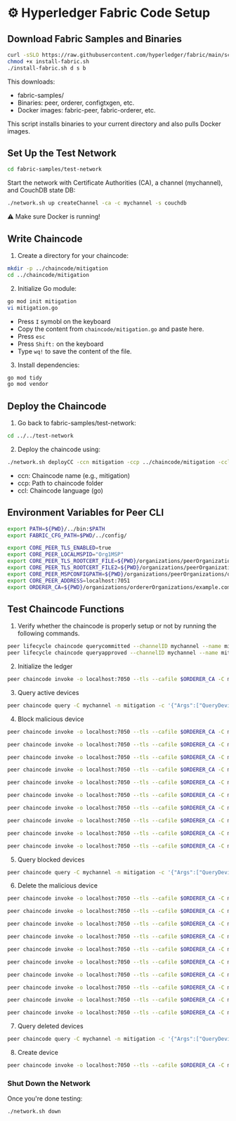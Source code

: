 # ⚙️ Hyperledger Fabric Code Setup

## Download Fabric Samples and Binaries

```bash
curl -sSLO https://raw.githubusercontent.com/hyperledger/fabric/main/scripts/install-fabric.sh
chmod +x install-fabric.sh
./install-fabric.sh d s b
```

This downloads:

- fabric-samples/
- Binaries: peer, orderer, configtxgen, etc.
- Docker images: fabric-peer, fabric-orderer, etc.

This script installs binaries to your current directory and also pulls Docker images.


## Set Up the Test Network

```bash
cd fabric-samples/test-network
```

Start the network with Certificate Authorities (CA), a channel (mychannel), and CouchDB state DB:

```bash
./network.sh up createChannel -ca -c mychannel -s couchdb
```

⚠️ Make sure Docker is running!


## Write Chaincode

1. Create a directory for your chaincode:

```bash
mkdir -p ../chaincode/mitigation
cd ../chaincode/mitigation
```

2. Initialize Go module:

```bash
go mod init mitigation
vi mitigation.go
```
- Press `I` symobl on the keyboard
- Copy the content from `chaincode/mitigation.go` and paste here.
- Press `esc`
- Press `Shift:` on the keyboard
- Type `wq!` to save the content of the file.


3. Install dependencies:

```bash
go mod tidy
go mod vendor
```

## Deploy the Chaincode

1. Go back to fabric-samples/test-network:

```bash
cd ../../test-network
```

2. Deploy the chaincode using:

```bash
./network.sh deployCC -ccn mitigation -ccp ../chaincode/mitigation -ccl go
```

- ccn: Chaincode name (e.g., mitigation)
- ccp: Path to chaincode folder
- ccl: Chaincode language (go)


## Environment Variables for Peer CLI

```bash
export PATH=${PWD}/../bin:$PATH
export FABRIC_CFG_PATH=$PWD/../config/

export CORE_PEER_TLS_ENABLED=true
export CORE_PEER_LOCALMSPID="Org1MSP"
export CORE_PEER_TLS_ROOTCERT_FILE=${PWD}/organizations/peerOrganizations/org1.example.com/peers/peer0.org1.example.com/tls/ca.crt
export CORE_PEER_TLS_ROOTCERT_FILE2=${PWD}/organizations/peerOrganizations/org2.example.com/peers/peer0.org2.example.com/tls/ca.crt
export CORE_PEER_MSPCONFIGPATH=${PWD}/organizations/peerOrganizations/org1.example.com/users/Admin@org1.example.com/msp
export CORE_PEER_ADDRESS=localhost:7051
export ORDERER_CA=${PWD}/organizations/ordererOrganizations/example.com/orderers/orderer.example.com/msp/tlscacerts/tlsca.example.com-cert.pem
```
   
## Test Chaincode Functions

1. Verify whether the chaincode is properly setup or not by running the following commands.

```bash
peer lifecycle chaincode querycommitted --channelID mychannel --name mitigation
peer lifecycle chaincode queryapproved --channelID mychannel --name mitigation
```

2. Initialize the ledger

```bash
peer chaincode invoke -o localhost:7050 --tls --cafile $ORDERER_CA -C mychannel -n mitigation --peerAddresses localhost:7051 --tlsRootCertFiles $CORE_PEER_TLS_ROOTCERT_FILE --peerAddresses localhost:9051 --tlsRootCertFiles $CORE_PEER_TLS_ROOTCERT_FILE2 -c '{"Args":["InitLedger"]}'
```

3. Query active devices

```bash
peer chaincode query -C mychannel -n mitigation -c '{"Args":["QueryDevicesByState","active"]}'
```

4. Block malicious device

```bash
peer chaincode invoke -o localhost:7050 --tls --cafile $ORDERER_CA -C mychannel -n mitigation --peerAddresses localhost:7051 --tlsRootCertFiles $CORE_PEER_TLS_ROOTCERT_FILE --peerAddresses localhost:9051 --tlsRootCertFiles $CORE_PEER_TLS_ROOTCERT_FILE2 -c '{"Args":["BlockDevice","192.168.0.11"]}'

peer chaincode invoke -o localhost:7050 --tls --cafile $ORDERER_CA -C mychannel -n mitigation --peerAddresses localhost:7051 --tlsRootCertFiles $CORE_PEER_TLS_ROOTCERT_FILE --peerAddresses localhost:9051 --tlsRootCertFiles $CORE_PEER_TLS_ROOTCERT_FILE2 -c '{"Args":["BlockDevice","192.168.0.12"]}'

peer chaincode invoke -o localhost:7050 --tls --cafile $ORDERER_CA -C mychannel -n mitigation --peerAddresses localhost:7051 --tlsRootCertFiles $CORE_PEER_TLS_ROOTCERT_FILE --peerAddresses localhost:9051 --tlsRootCertFiles $CORE_PEER_TLS_ROOTCERT_FILE2 -c '{"Args":["BlockDevice","192.168.0.13"]}'

peer chaincode invoke -o localhost:7050 --tls --cafile $ORDERER_CA -C mychannel -n mitigation --peerAddresses localhost:7051 --tlsRootCertFiles $CORE_PEER_TLS_ROOTCERT_FILE --peerAddresses localhost:9051 --tlsRootCertFiles $CORE_PEER_TLS_ROOTCERT_FILE2 -c '{"Args":["BlockDevice","192.168.0.14"]}'

peer chaincode invoke -o localhost:7050 --tls --cafile $ORDERER_CA -C mychannel -n mitigation --peerAddresses localhost:7051 --tlsRootCertFiles $CORE_PEER_TLS_ROOTCERT_FILE --peerAddresses localhost:9051 --tlsRootCertFiles $CORE_PEER_TLS_ROOTCERT_FILE2 -c '{"Args":["BlockDevice","192.168.0.4"]}'

peer chaincode invoke -o localhost:7050 --tls --cafile $ORDERER_CA -C mychannel -n mitigation --peerAddresses localhost:7051 --tlsRootCertFiles $CORE_PEER_TLS_ROOTCERT_FILE --peerAddresses localhost:9051 --tlsRootCertFiles $CORE_PEER_TLS_ROOTCERT_FILE2 -c '{"Args":["BlockDevice","192.168.0.7"]}'

peer chaincode invoke -o localhost:7050 --tls --cafile $ORDERER_CA -C mychannel -n mitigation --peerAddresses localhost:7051 --tlsRootCertFiles $CORE_PEER_TLS_ROOTCERT_FILE --peerAddresses localhost:9051 --tlsRootCertFiles $CORE_PEER_TLS_ROOTCERT_FILE2 -c '{"Args":["BlockDevice","192.168.0.3"]}'

peer chaincode invoke -o localhost:7050 --tls --cafile $ORDERER_CA -C mychannel -n mitigation --peerAddresses localhost:7051 --tlsRootCertFiles $CORE_PEER_TLS_ROOTCERT_FILE --peerAddresses localhost:9051 --tlsRootCertFiles $CORE_PEER_TLS_ROOTCERT_FILE2 -c '{"Args":["BlockDevice","192.168.0.20"]}'

peer chaincode invoke -o localhost:7050 --tls --cafile $ORDERER_CA -C mychannel -n mitigation --peerAddresses localhost:7051 --tlsRootCertFiles $CORE_PEER_TLS_ROOTCERT_FILE --peerAddresses localhost:9051 --tlsRootCertFiles $CORE_PEER_TLS_ROOTCERT_FILE2 -c '{"Args":["BlockDevice","192.168.0.18"]}'

peer chaincode invoke -o localhost:7050 --tls --cafile $ORDERER_CA -C mychannel -n mitigation --peerAddresses localhost:7051 --tlsRootCertFiles $CORE_PEER_TLS_ROOTCERT_FILE --peerAddresses localhost:9051 --tlsRootCertFiles $CORE_PEER_TLS_ROOTCERT_FILE2 -c '{"Args":["BlockDevice","192.168.0.9"]}'
```

5. Query blocked devices

```bash
peer chaincode query -C mychannel -n mitigation -c '{"Args":["QueryDevicesByState","blocked"]}'
```

6. Delete the malicious device

```bash
peer chaincode invoke -o localhost:7050 --tls --cafile $ORDERER_CA -C mychannel -n mitigation --peerAddresses localhost:7051 --tlsRootCertFiles $CORE_PEER_TLS_ROOTCERT_FILE --peerAddresses localhost:9051 --tlsRootCertFiles $CORE_PEER_TLS_ROOTCERT_FILE2 -c '{"Args":["DeleteDevice","192.168.0.11"]}'

peer chaincode invoke -o localhost:7050 --tls --cafile $ORDERER_CA -C mychannel -n mitigation --peerAddresses localhost:7051 --tlsRootCertFiles $CORE_PEER_TLS_ROOTCERT_FILE --peerAddresses localhost:9051 --tlsRootCertFiles $CORE_PEER_TLS_ROOTCERT_FILE2 -c '{"Args":["DeleteDevice","192.168.0.12"]}'

peer chaincode invoke -o localhost:7050 --tls --cafile $ORDERER_CA -C mychannel -n mitigation --peerAddresses localhost:7051 --tlsRootCertFiles $CORE_PEER_TLS_ROOTCERT_FILE --peerAddresses localhost:9051 --tlsRootCertFiles $CORE_PEER_TLS_ROOTCERT_FILE2 -c '{"Args":["DeleteDevice","192.168.0.13"]}'

peer chaincode invoke -o localhost:7050 --tls --cafile $ORDERER_CA -C mychannel -n mitigation --peerAddresses localhost:7051 --tlsRootCertFiles $CORE_PEER_TLS_ROOTCERT_FILE --peerAddresses localhost:9051 --tlsRootCertFiles $CORE_PEER_TLS_ROOTCERT_FILE2 -c '{"Args":["DeleteDevice","192.168.0.14"]}'

peer chaincode invoke -o localhost:7050 --tls --cafile $ORDERER_CA -C mychannel -n mitigation --peerAddresses localhost:7051 --tlsRootCertFiles $CORE_PEER_TLS_ROOTCERT_FILE --peerAddresses localhost:9051 --tlsRootCertFiles $CORE_PEER_TLS_ROOTCERT_FILE2 -c '{"Args":["DeleteDevice","192.168.0.4"]}'

peer chaincode invoke -o localhost:7050 --tls --cafile $ORDERER_CA -C mychannel -n mitigation --peerAddresses localhost:7051 --tlsRootCertFiles $CORE_PEER_TLS_ROOTCERT_FILE --peerAddresses localhost:9051 --tlsRootCertFiles $CORE_PEER_TLS_ROOTCERT_FILE2 -c '{"Args":["DeleteDevice","192.168.0.7"]}'

peer chaincode invoke -o localhost:7050 --tls --cafile $ORDERER_CA -C mychannel -n mitigation --peerAddresses localhost:7051 --tlsRootCertFiles $CORE_PEER_TLS_ROOTCERT_FILE --peerAddresses localhost:9051 --tlsRootCertFiles $CORE_PEER_TLS_ROOTCERT_FILE2 -c '{"Args":["DeleteDevice","192.168.0.3"]}'

peer chaincode invoke -o localhost:7050 --tls --cafile $ORDERER_CA -C mychannel -n mitigation --peerAddresses localhost:7051 --tlsRootCertFiles $CORE_PEER_TLS_ROOTCERT_FILE --peerAddresses localhost:9051 --tlsRootCertFiles $CORE_PEER_TLS_ROOTCERT_FILE2 -c '{"Args":["DeleteDevice","192.168.0.20"]}'

peer chaincode invoke -o localhost:7050 --tls --cafile $ORDERER_CA -C mychannel -n mitigation --peerAddresses localhost:7051 --tlsRootCertFiles $CORE_PEER_TLS_ROOTCERT_FILE --peerAddresses localhost:9051 --tlsRootCertFiles $CORE_PEER_TLS_ROOTCERT_FILE2 -c '{"Args":["DeleteDevice","192.168.0.18"]}'

peer chaincode invoke -o localhost:7050 --tls --cafile $ORDERER_CA -C mychannel -n mitigation --peerAddresses localhost:7051 --tlsRootCertFiles $CORE_PEER_TLS_ROOTCERT_FILE --peerAddresses localhost:9051 --tlsRootCertFiles $CORE_PEER_TLS_ROOTCERT_FILE2 -c '{"Args":["DeleteDevice","192.168.0.9"]}'
```

7. Query deleted devices

```bash
peer chaincode query -C mychannel -n mitigation -c '{"Args":["QueryDevicesByState","deleted"]}'
```

8. Create device

```bash
peer chaincode invoke -o localhost:7050 --tls --cafile $ORDERER_CA -C mychannel -n mitigation --peerAddresses localhost:7051 --tlsRootCertFiles $CORE_PEER_TLS_ROOTCERT_FILE --peerAddresses localhost:9051 --tlsRootCertFiles $CORE_PEER_TLS_ROOTCERT_FILE2 -c '{"Args":["RegisterDevice","192.168.1.111","test-sensor","Sensor"]}'
```

### Shut Down the Network

Once you're done testing:

```bash
./network.sh down
```